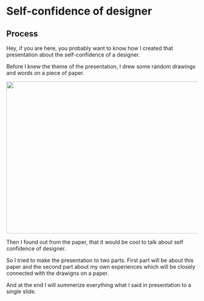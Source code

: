 # Self-confidence of designer
## Process

Hey, if you are here, you probably want to know how I created that presentation about the self-confidence of a designer.

Before I knew the theme of the presentation, I drew some random drawings and words on a piece of paper.


<img src="images/paper – storytelling.jpeg" 
     width="550" 
     height="400" />

Then I found out from the paper, that it would be cool to talk about self confidence of designer.

So I tried to make the presentation to two parts. First part will be about this paper and the second part about my own experiences which will be closely connected with the drawigns on a paper. 

And at the end I will summerize everything what I said in presentation to a single slide. 
